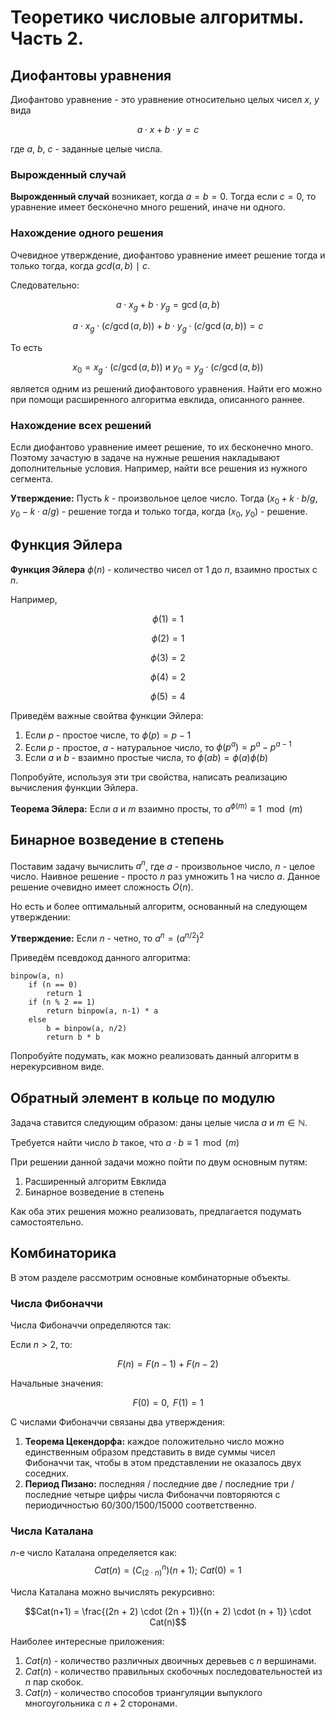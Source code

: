 # Теоретико числовые алгоритмы. Часть 2.

## Диофантовы уравнения

Диофантово уравнение - это уравнение относительно целых чисел $x$, $y$ вида

$$ 
a \cdot x + b \cdot y = c 
$$

где $a$, $b$, $c$ - заданные целые числа.

### Вырожденный случай

**Вырожденный случай** возникает, когда $a = b = 0$. Тогда если $c = 0$, то
уравнение имеет бесконечно много решений, иначе ни одного.

### Нахождение одного решения

Очевидное утверждение, диофантово уравнение имеет решение тогда и только тогда,
когда $gcd(a, b)$ $\mid$ $c$. 

Следовательно: 

$$
a \cdot x_g + b \cdot y_g = \gcd(a, b)
$$

$$
a \cdot x_g \cdot (c / \gcd(a, b)) + b \cdot y_g \cdot (c / \gcd(a, b)) = c
$$

То есть 

$$
x_0 = x_g \cdot (c / \gcd(a, b)) \text{ и } y_0 = y_g \cdot (c / \gcd(a, b))
$$

является одним из решений диофантового уравнения. Найти его можно при помощи
расширенного алгоритма евклида, описанного раннее.

### Нахождение всех решений

Если диофантово уравнение имеет решение, то их бесконечно много. Поэтому
зачастую в задаче на нужные решения накладывают дополнительные условия.
Например, найти все решения из нужного сегмента.

**Утверждение:** Пусть $k$ - произвольное целое число. 
Тогда $(x_0 + k \cdot b / g$, $y_0 - k \cdot a / g)$ - решение тогда и только тогда, когда
$(x_0,$ $y_0)$ - решение. 

## Функция Эйлера

**Функция Эйлера** $\phi(n)$ - количество чисел от 1 до $n$, взаимно простых с
$n$. 

Например, 

$$\phi(1) = 1$$

$$\phi(2) = 1$$

$$\phi(3) = 2$$

$$\phi(4) = 2$$ 

$$\phi(5) = 4$$

Приведём важные свойтва функции Эйлера:

1. Если $p$ - простое числе, то $\phi(p) = p - 1$
2. Если $p$ - простое, $a$ - натуральное число, то $\phi(p^a) = p^a - p^{a-1}$
3. Если $a$ и $b$ - взаимно простые числа, то $\phi(ab) = \phi(a)\phi(b)$

Попробуйте, используя эти три свойства, написать реализацию вычисления функции
Эйлера.

**Теорема Эйлера:** Если $a$ и $m$ взаимно просты, 
то $a^{\phi(m)} \equiv 1 \mod(m)$

## Бинарное возведение в степень

Поставим задачу вычислить $a^n$, где $a$ - произвольное число, $n$ - целое число.
Наивное решение - просто $n$ раз умножить 1 на число $a$. Данное решение очевидно
имеет сложность $O(n)$. 

Но есть и более оптимальный алгоритм, основанный на следующем утверждении:

**Утверждение:** Если $n$ - четно, то $a^n = (a^{n/2})^2$

Приведём псевдокод данного алгоритма:

```
binpow(a, n)
    if (n == 0)
        return 1
    if (n % 2 == 1)
        return binpow(a, n-1) * a
    else 
        b = binpow(a, n/2)
        return b * b
```

Попробуйте подумать, как можно реализовать данный алгоритм в нерекурсивном виде.

## Обратный элемент в кольце по модулю

Задача ставится следующим образом: даны целые числа $a$ и $m \in \mathbb{N}$.

Требуется найти число $b$ такое, что $a \cdot b \equiv 1 \mod(m)$

При решении данной задачи можно пойти по двум основным путям:

1. Расширенный алгоритм Евклида
2. Бинарное возведение в степень

Как оба этих решения можно реализовать, предлагается подумать самостоятельно.

## Комбинаторика

В этом разделе рассмотрим основные комбинаторные объекты. 

### Числа Фибоначчи

Числа Фибоначчи определяются так: 

Если $n > 2$, то: 

$$
F(n) = F(n-1) + F(n-2)
$$

Начальные значения:

$$
F(0) = 0, \text{ } F(1) = 1
$$

С числами Фибоначчи связаны два утверждения: 

1. **Теорема Цекендорфа:** каждое положительно число можно единственным образом
   представить в виде суммы чисел Фибоначчи так, чтобы в этом представлении не
   оказалось двух соседних.
2. **Период Пизано:** последняя / последние две / последние три / последние
   четыре цифры числа Фибоначчи повторяются с периодичностью 60/300/1500/15000
   соответственно.  

### Числа Каталана

$n$-е число Каталана определяется как: 
$$Cat(n) = (C^{n}_{(2 \cdot n)})(n+1) \text{; } Cat(0) = 1$$

Числа Каталана можно вычислять рекурсивно: 

$$Cat(n+1) = \frac{(2n + 2) \cdot (2n + 1)}{(n + 2) \cdot (n + 1)} \cdot Cat(n)$$

Наиболее интересные приложения: 

1. $Cat(n)$ - количество различных двоичных деревьев с $n$ вершинами.
2. $Cat(n)$ - количество правильных скобочных последовательностей из $n$ пар
   скобок.
3. $Cat(n)$ - количество способов триангуляции выпуклого многоугольника с $n + 2$ сторонами.


